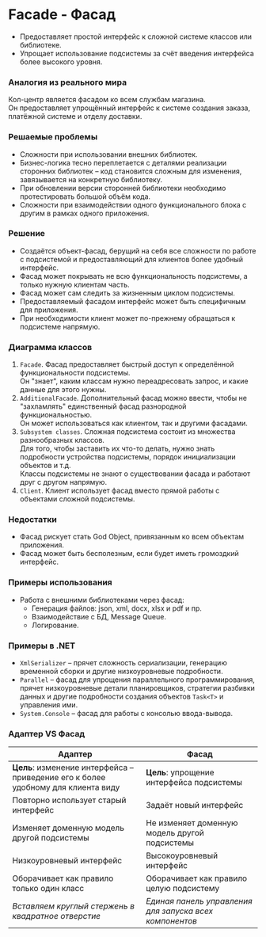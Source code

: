 ﻿# Facade - Фасад
* Предоставляет простой интерфейс к сложной системе классов или библиотеке.
* Упрощает использование подсистемы за счёт введения интерфейса более высокого уровня.

### Аналогия из реального мира
Кол-центр является фасадом ко всем службам магазина.  
Он предоставляет упрощённый интерфейс к системе создания заказа, платёжной системе и отделу доставки.

### Решаемые проблемы
* Сложности при использовании внешних библиотек.
* Бизнес-логика тесно переплетается с деталями реализации сторонних библиотек – код становится сложным для изменения, завязывается на конкретную библиотеку.
* При обновлении версии сторонней библиотеки необходимо протестировать большой объём кода.
* Сложности при взаимодействии одного функционального блока с другим в рамках одного приложения.

### Решение
* Создаётся объект-фасад, берущий на себя все сложности по работе с подсистемой и предоставляющий для клиентов более удобный интерфейс.
* Фасад может покрывать не всю функциональность подсистемы, а только нужную клиентам часть.
* Фасад может сам следить за жизненным циклом подсистемы.
* Предоставляемый фасадом интерфейс может быть специфичным для приложения.
* При необходимости клиент может по-прежнему обращаться к подсистеме напрямую.

### Диаграмма классов
1. `Facade`. Фасад предоставляет быстрый доступ к определённой функциональности подсистемы.  
Он "знает", каким классам нужно переадресовать запрос, и какие данные для этого нужны.
2. `AdditionalFacade`. Дополнительный фасад можно ввести, чтобы не "захламлять" единственный фасад разнородной функциональностью.  
Он может использоваться как клиентом, так и другими фасадами.
3. `Subsystem classes`. Сложная подсистема состоит из множества разнообразных классов.  
Для того, чтобы заставить их что-то делать, нужно знать подробности устройства подсистемы, порядок инициализации объектов и т.д.  
Классы подсистемы не знают о существовании фасада и работают друг с другом напрямую.
4. `Client`. Клиент использует фасад вместо прямой работы с объектами сложной подсистемы.

### Недостатки
* Фасад рискует стать God Object, привязанным ко всем объектам приложения.
* Фасад может быть бесполезным, если будет иметь громоздкий интерфейс.

### Примеры использования
* Работа с внешними библиотеками через фасад:
  * Генерация файлов: json, xml, docx, xlsx и pdf и пр.
  * Взаимодействие с БД, Message Queue.
  * Логирование.

### Примеры в .NET
* `XmlSerializer` – прячет сложность сериализации, генерацию временной сборки и другие низкоуровневые подробности.
* `Parallel` – фасад для упрощения параллельного программирования, прячет низкоуровневые детали планировщиков, стратегии разбивки данных и другие подробности создания объектов `Task<T>` и управления ими.
* `System.Console` – фасад для работы с консолью ввода-вывода.

### Адаптер VS Фасад
| Адаптер                                                                           | Фасад                                                   |
|-----------------------------------------------------------------------------------|---------------------------------------------------------|
| **Цель**: изменение интерфейса – приведение его к более удобному для клиента виду | **Цель**: упрощение интерфейса подсистемы               |
| Повторно использует старый интерфейс                                              | Задаёт новый интерфейс                                  |
| Изменяет доменную модель другой подсистемы                                        | Не изменяет доменную модель другой подсистемы           |
| Низкоуровневый интерфейс                                                          | Высокоуровневый интерфейс                               |
| Оборачивает как правило только один класс                                         | Оборачивает как правило целую подсистему                |
| _Вставляем круглый стержень в квадратное отверстие_                               | _Единая панель управления для запуска всех компонентов_ |
